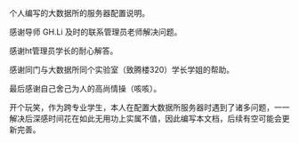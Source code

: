 个人编写的大数据所的服务器配置说明。

感谢导师 GH.Li 及时的联系管理员老师解决问题。

感谢ht管理员学长的耐心解答。

感谢同门与大数据所同个实验室（致腾楼320）学长学姐的帮助。

最后感谢自己舍己为人的高尚情操（咳咳）。

开个玩笑，作为跨专业学生，本人在配置大数据所服务器时遇到了诸多问题，一一解决后深感时间花在如此无用功上实属不值，因此编写本文档，后续有空可能会更新完善。

